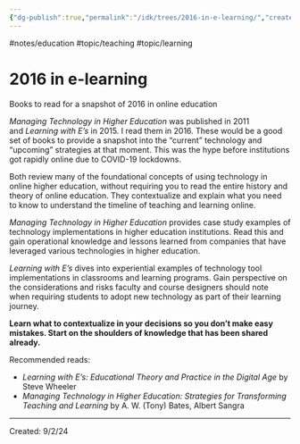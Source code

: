 ```yaml
---
{"dg-publish":true,"permalink":"/idk/trees/2016-in-e-learning/","created":"2024-12-14T14:04:53.447-05:00","updated":"2025-03-18T20:00:47.554-04:00"}
---
```


#notes/education #topic/teaching #topic/learning  
# 2016 in e-learning

Books to read for a snapshot of 2016 in online education

_Managing Technology in Higher Education_ was published in 2011 and _Learning with E’s_ in 2015. I read them in 2016. These would be a good set of books to provide a snapshot into the “current” technology and “upcoming” strategies at that moment. This was the hype before institutions got rapidly online due to COVID-19 lockdowns.

Both review many of the foundational concepts of using technology in online higher education, without requiring you to read the entire history and theory of online education. They contextualize and explain what you need to know to understand the timeline of teaching and learning online.

_Managing Technology in Higher Education_ provides case study examples of technology implementations in higher education institutions. Read this and gain operational knowledge and lessons learned from companies that have leveraged various technologies in higher education.

_Learning with E’s_ dives into experiential examples of technology tool implementations in classrooms and learning programs. Gain perspective on the considerations and risks faculty and course designers should note when requiring students to adopt new technology as part of their learning journey.

**Learn what to contextualize in your decisions so you don’t make easy mistakes. Start on the shoulders of knowledge that has been shared already.**

Recommended reads:

- _Learning with E’s: Educational Theory and Practice in the Digital Age_ by Steve Wheeler 
- _Managing Technology in Higher Education: Strategies for Transforming Teaching and Learning_ by A. W. (Tony) Bates, Albert Sangra 

---
Created: 9/2/24